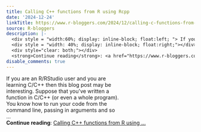 ```yaml
---
title: Calling C++ functions from R using Rcpp
date: '2024-12-24'
linkTitle: https://www.r-bloggers.com/2024/12/calling-c-functions-from-r-using-rcpp/
source: R-bloggers
description: |-
  <div style = "width:60%; display: inline-block; float:left; "> If you are an R/RStudio user and you are learning C/C++ then this blog post may be interesting. Suppose that you've written a function in C/C++ (or even a whole program). You know how to run your code from the command line, passing in arguments and so ...</div>
  <div style = "width: 40%; display: inline-block; float:right;"></div>
  <div style="clear: both;"></div>
  <strong>Continue reading</strong>: <a href="https://www.r-bloggers.com/2024/12/calling-c-functions-from-r-using-rcpp/">Calling C++ functions from R using ...
disable_comments: true
---
```

<div style = "width:60%; display: inline-block; float:left; "> If you are an R/RStudio user and you are learning C/C++ then this blog post may be interesting. Suppose that you've written a function in C/C++ (or even a whole program). You know how to run your code from the command line, passing in arguments and so ...</div>
<div style = "width: 40%; display: inline-block; float:right;"></div>
<div style="clear: both;"></div>
<strong>Continue reading</strong>: <a href="https://www.r-bloggers.com/2024/12/calling-c-functions-from-r-using-rcpp/">Calling C++ functions from R using ...